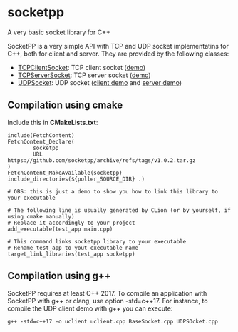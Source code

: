 # socketpp
A very basic socket library for C++

SocketPP is a very simple API with TCP and UDP socket implementatins for C++, both for client and server. They are provided by the following classes:
* [TCPClientSocket](TCPBaseSocket.h#L39): TCP client socket ([demo](demos/client.cpp))
* [TCPServerSocket](TCPBaseSocket.h#L73): TCP server socket ([demo](demos/server.cpp))
* [UDPSocket](UDPSocket.h#L22): UDP socket ([client demo](demos/uclient.cpp) and [server demo](demos/userver.cpp))

## Compilation using cmake

Include this in __CMakeLists.txt__:

```
include(FetchContent)
FetchContent_Declare(
        socketpp
        URL https://github.com/socketpp/archive/refs/tags/v1.0.2.tar.gz
)
FetchContent_MakeAvailable(socketpp)
include_directories(${poller_SOURCE_DIR} .)

# OBS: this is just a demo to show you how to link this library to your executable

# The following line is usually generated by CLion (or by yourself, if using cmake manually)
# Replace it accordingly to your project
add_executable(test_app main.cpp)

# This command links socketpp library to your executable
# Rename test_app to yout executable name
target_link_libraries(test_app socketpp)
```

## Compilation using g++ 
SocketPP requires at least C++ 2017. To compile an application with SocketPP with g++ or clang, use option -std=c++17. For instance, to compile the UDP client demo with g++ you can execute:

```
g++ -std=c++17 -o uclient uclient.cpp BaseSocket.cpp UDPSOcket.cpp
```
